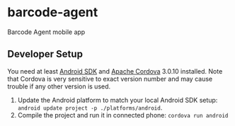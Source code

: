 barcode-agent
=============

Barcode Agent mobile app

Developer Setup
---------------

You need at least [Android SDK][android] and [Apache Cordova][cordova] 3.0.10 installed. Note that Cordova is very sensitive to exact version number and may cause trouble if any other version is used.

[android]: http://developer.android.com/sdk/index.html
[cordova]: http://cordova.apache.org/

1. Update the Android platform to match your local Android SDK setup:
```android update project -p ./platforms/android```.
2. Compile the project and run it in connected phone: ```cordova run android```

